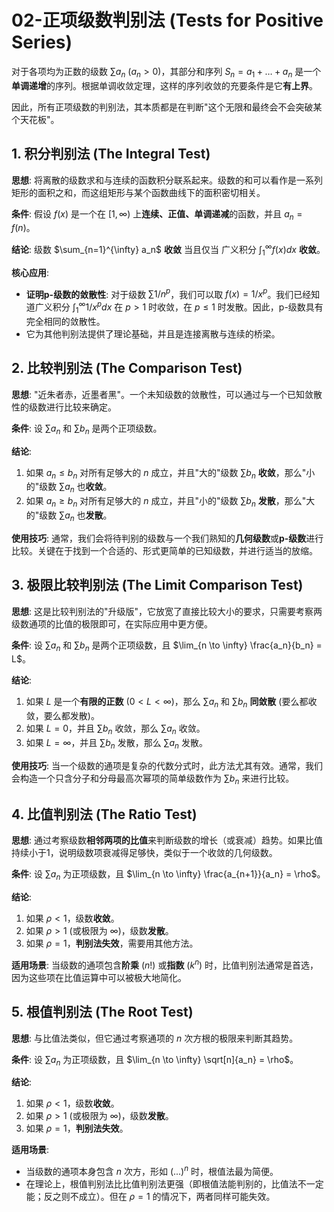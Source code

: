 # 02-正项级数判别法 (Tests for Positive Series)

对于各项均为正数的级数 $\sum a_n$ ($a_n > 0$)，其部分和序列 $S_n = a_1 + \dots + a_n$ 是一个**单调递增**的序列。根据单调收敛定理，这样的序列收敛的充要条件是它**有上界**。

因此，所有正项级数的判别法，其本质都是在判断"这个无限和最终会不会突破某个天花板"。

## 1. 积分判别法 (The Integral Test)

**思想**: 将离散的级数求和与连续的函数积分联系起来。级数的和可以看作是一系列矩形的面积之和，而这组矩形与某个函数曲线下的面积密切相关。

**条件**: 假设 $f(x)$ 是一个在 $[1, \infty)$ 上**连续、正值、单调递减**的函数，并且 $a_n = f(n)$。

**结论**:
级数 $\sum_{n=1}^{\infty} a_n$ **收敛** 当且仅当 广义积分 $\int_1^{\infty} f(x) dx$ **收敛**。

**核心应用**:

- **证明p-级数的敛散性**: 对于级数 $\sum 1/n^p$，我们可以取 $f(x) = 1/x^p$。我们已经知道广义积分 $\int_1^{\infty} 1/x^p dx$ 在 $p>1$ 时收敛，在 $p \le 1$ 时发散。因此，p-级数具有完全相同的敛散性。
- 它为其他判别法提供了理论基础，并且是连接离散与连续的桥梁。

## 2. 比较判别法 (The Comparison Test)

**思想**: "近朱者赤，近墨者黑"。一个未知级数的敛散性，可以通过与一个已知敛散性的级数进行比较来确定。

**条件**: 设 $\sum a_n$ 和 $\sum b_n$ 是两个正项级数。

**结论**:

1. 如果 $a_n \le b_n$ 对所有足够大的 $n$ 成立，并且"大的"级数 $\sum b_n$ **收敛**，那么"小的"级数 $\sum a_n$ 也**收敛**。
2. 如果 $a_n \ge b_n$ 对所有足够大的 $n$ 成立，并且"小的"级数 $\sum b_n$ **发散**，那么"大的"级数 $\sum a_n$ 也**发散**。

**使用技巧**:
通常，我们会将待判别的级数与一个我们熟知的**几何级数**或**p-级数**进行比较。关键在于找到一个合适的、形式更简单的已知级数，并进行适当的放缩。

## 3. 极限比较判别法 (The Limit Comparison Test)

**思想**: 这是比较判别法的"升级版"，它放宽了直接比较大小的要求，只需要考察两级数通项的比值的极限即可，在实际应用中更方便。

**条件**: 设 $\sum a_n$ 和 $\sum b_n$ 是两个正项级数，且 $\lim_{n \to \infty} \frac{a_n}{b_n} = L$。

**结论**:

1. 如果 $L$ 是一个**有限的正数** ($0 < L < \infty$)，那么 $\sum a_n$ 和 $\sum b_n$ **同敛散** (要么都收敛，要么都发散)。
2. 如果 $L=0$，并且 $\sum b_n$ 收敛，那么 $\sum a_n$ 收敛。
3. 如果 $L=\infty$，并且 $\sum b_n$ 发散，那么 $\sum a_n$ 发散。

**使用技巧**:
当一个级数的通项是复杂的代数分式时，此方法尤其有效。通常，我们会构造一个只含分子和分母最高次幂项的简单级数作为 $\sum b_n$ 来进行比较。

## 4. 比值判别法 (The Ratio Test)

**思想**: 通过考察级数**相邻两项的比值**来判断级数的增长（或衰减）趋势。如果比值持续小于1，说明级数项衰减得足够快，类似于一个收敛的几何级数。

**条件**: 设 $\sum a_n$ 为正项级数，且 $\lim_{n \to \infty} \frac{a_{n+1}}{a_n} = \rho$。

**结论**:

1. 如果 $\rho < 1$，级数**收敛**。
2. 如果 $\rho > 1$ (或极限为 $\infty$)，级数**发散**。
3. 如果 $\rho = 1$，**判别法失效**，需要用其他方法。

**适用场景**: 当级数的通项包含**阶乘** ($n!$) 或**指数** ($k^n$) 时，比值判别法通常是首选，因为这些项在比值运算中可以被极大地简化。

## 5. 根值判别法 (The Root Test)

**思想**: 与比值法类似，但它通过考察通项的 $n$ 次方根的极限来判断其趋势。

**条件**: 设 $\sum a_n$ 为正项级数，且 $\lim_{n \to \infty} \sqrt[n]{a_n} = \rho$。

**结论**:

1. 如果 $\rho < 1$，级数**收敛**。
2. 如果 $\rho > 1$ (或极限为 $\infty$)，级数**发散**。
3. 如果 $\rho = 1$，**判别法失效**。

**适用场景**:

- 当级数的通项本身包含 $n$ 次方，形如 $(...)^n$ 时，根值法最为简便。
- 在理论上，根值判别法比比值判别法更强（即根值法能判别的，比值法不一定能；反之则不成立）。但在 $\rho=1$ 的情况下，两者同样可能失效。
